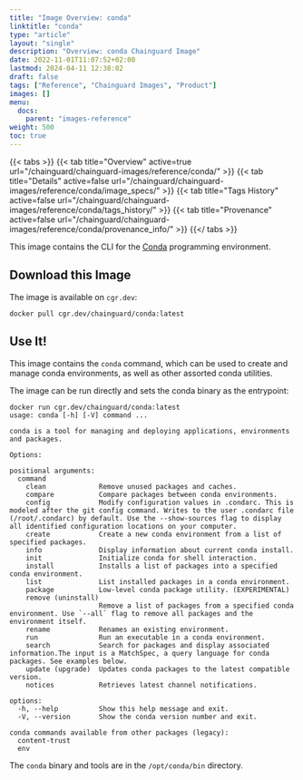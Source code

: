 ```yaml
---
title: "Image Overview: conda"
linktitle: "conda"
type: "article"
layout: "single"
description: "Overview: conda Chainguard Image"
date: 2022-11-01T11:07:52+02:00
lastmod: 2024-04-11 12:38:02
draft: false
tags: ["Reference", "Chainguard Images", "Product"]
images: []
menu: 
  docs: 
    parent: "images-reference"
weight: 500
toc: true
---
```


{{< tabs >}}
{{< tab title="Overview" active=true url="/chainguard/chainguard-images/reference/conda/" >}}
{{< tab title="Details" active=false url="/chainguard/chainguard-images/reference/conda/image_specs/" >}}
{{< tab title="Tags History" active=false url="/chainguard/chainguard-images/reference/conda/tags_history/" >}}
{{< tab title="Provenance" active=false url="/chainguard/chainguard-images/reference/conda/provenance_info/" >}}
{{</ tabs >}}



<!--overview:start-->
This image contains the CLI for the [Conda](https://docs.conda.io/en/latest/) programming environment.
<!--overview:end-->

## Download this Image

The image is available on `cgr.dev`:

```
docker pull cgr.dev/chainguard/conda:latest
```


<!--body:start-->
## Use It!

This image contains the `conda` command, which can be used to create and manage conda environments, as well
as other assorted conda utilities.

The image can be run directly and sets the conda binary as the entrypoint:

```
docker run cgr.dev/chainguard/conda:latest
usage: conda [-h] [-V] command ...

conda is a tool for managing and deploying applications, environments and packages.

Options:

positional arguments:
  command
    clean             Remove unused packages and caches.
    compare           Compare packages between conda environments.
    config            Modify configuration values in .condarc. This is modeled after the git config command. Writes to the user .condarc file (/root/.condarc) by default. Use the --show-sources flag to display all identified configuration locations on your computer.
    create            Create a new conda environment from a list of specified packages.
    info              Display information about current conda install.
    init              Initialize conda for shell interaction.
    install           Installs a list of packages into a specified conda environment.
    list              List installed packages in a conda environment.
    package           Low-level conda package utility. (EXPERIMENTAL)
    remove (uninstall)
                      Remove a list of packages from a specified conda environment. Use `--all` flag to remove all packages and the environment itself.
    rename            Renames an existing environment.
    run               Run an executable in a conda environment.
    search            Search for packages and display associated information.The input is a MatchSpec, a query language for conda packages. See examples below.
    update (upgrade)  Updates conda packages to the latest compatible version.
    notices           Retrieves latest channel notifications.

options:
  -h, --help          Show this help message and exit.
  -V, --version       Show the conda version number and exit.

conda commands available from other packages (legacy):
  content-trust
  env
```

The `conda` binary and tools are in the `/opt/conda/bin` directory.
<!--body:end-->

